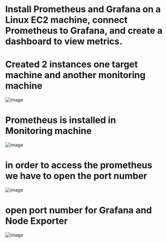 # Install Prometheus and Grafana on a Linux EC2 machine, connect Prometheus to Grafana, and create a dashboard to view metrics.


# Created 2 instances one target machine and another monitoring machine
![image](https://github.com/ArpanaM/Guvi_tasks/assets/68733492/5d8a3398-9159-4615-b3b6-3757f12f7405)

# Prometheus is installed in Monitoring machine

![image](https://github.com/ArpanaM/Guvi_tasks/assets/68733492/ab951426-4b8b-4907-8aff-d6c09fa3463b)


# in order to access the prometheus we have to open the port number 
![image](https://github.com/ArpanaM/Guvi_tasks/assets/68733492/c3a13b01-1374-4db6-b625-ff11a48881db)

# open port number for Grafana and Node Exporter

![image](https://github.com/ArpanaM/Guvi_tasks/assets/68733492/88f7709b-8659-48fa-866f-04b0d62f5236)




